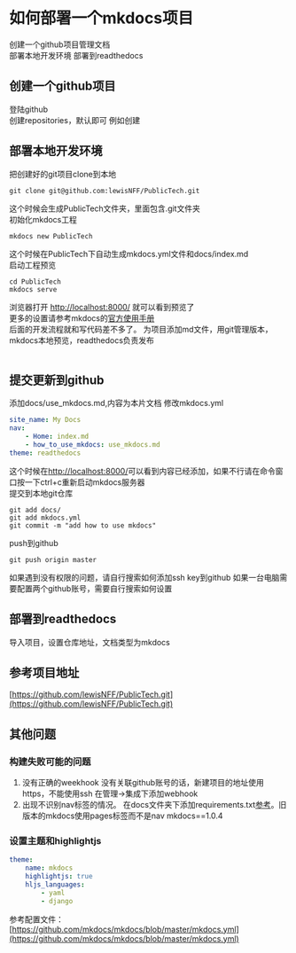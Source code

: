 # 如何部署一个mkdocs项目
创建一个github项目管理文档  
部署本地开发环境
部署到readthedocs
## 创建一个github项目
登陆github  
创建repositories，默认即可
例如创建
## 部署本地开发环境
把创建好的git项目clone到本地
```git
git clone git@github.com:lewisNFF/PublicTech.git
```
这个时候会生成PublicTech文件夹，里面包含.git文件夹
<br />
初始化mkdocs工程
```
mkdocs new PublicTech
```
这个时候在PublicTech下自动生成mkdocs.yml文件和docs/index.md
<br />
启动工程预览
```
cd PublicTech
mkdocs serve
```
浏览器打开
[http://localhost:8000/](http://localhost:8000/)
就可以看到预览了
<br />
更多的设置请参考mkdocs的[官方使用手册](https://www.mkdocs.org/#getting-started)
<br />
后面的开发流程就和写代码差不多了。
为项目添加md文件，用git管理版本，mkdocs本地预览，readthedocs负责发布  
<br />

## 提交更新到github
添加docs/use_mkdocs.md,内容为本片文档
修改mkdocs.yml
```yml
site_name: My Docs
nav:
    - Home: index.md
    - how_to_use_mkdocs: use_mkdocs.md
theme: readthedocs
```
这个时候在[http://localhost:8000/](http://localhost:8000/)可以看到内容已经添加，如果不行请在命令窗口按一下ctrl+c重新启动mkdocs服务器  
提交到本地git仓库
```git
git add docs/
git add mkdocs.yml
git commit -m "add how to use mkdocs"
```
push到github

```
git push origin master
```
如果遇到没有权限的问题，请自行搜索如何添加ssh key到github
如果一台电脑需要配置两个github账号，需要自行搜索如何设置
## 部署到readthedocs
导入项目，设置仓库地址，文档类型为mkdocs
## 参考项目地址
[https://github.com/lewisNFF/PublicTech.git](https://github.com/lewisNFF/PublicTech.git)
## 其他问题

### 构建失败可能的问题

1. 没有正确的weekhook
没有关联github账号的话，新建项目的地址使用https，不能使用ssh
在管理→集成下添加webhook
2. 出现不识别nav标签的情况。
在docs文件夹下添加requirements.txt[参考](https://github.com/lewisNFF/PublicTech/blob/master/docs/requirements.txt)。旧版本的mkdocs使用pages标签而不是nav
mkdocs==1.0.4

### 设置主题和highlightjs
```yaml
theme:
    name: mkdocs
    highlightjs: true
    hljs_languages:
        - yaml
        - django
```
参考配置文件：
[https://github.com/mkdocs/mkdocs/blob/master/mkdocs.yml](https://github.com/mkdocs/mkdocs/blob/master/mkdocs.yml)